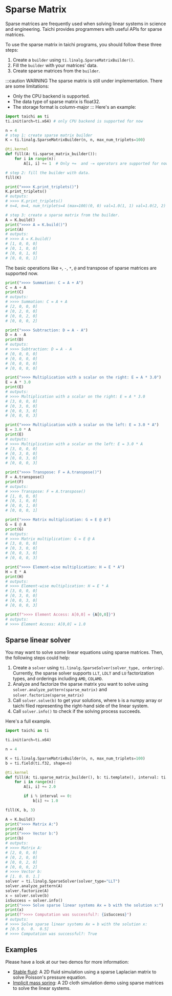 # Sparse Matrix
Sparse matrices are frequently used when solving linear systems in science and engineering. Taichi provides programmers with useful APIs for sparse matrices.

To use the sparse matrix in taichi programs, you should follow these three steps:
1. Create a `builder` using `ti.linalg.SparseMatrixBuilder()`.
2. Fill the `builder` with your matrices' data.
3. Create sparse matrices from the `builder`.

:::caution WARNING
The sparse matrix is still under implementation. There are some limitations:
- Only the CPU backend is supported.
- The data type of sparse matrix is float32.
- The storage format is column-major
:::
Here's an example:
```python
import taichi as ti
ti.init(arch=ti.x64) # only CPU backend is supported for now

n = 4
# step 1: create sparse matrix builder
K = ti.linalg.SparseMatrixBuilder(n, n, max_num_triplets=100)

@ti.kernel
def fill(A: ti.sparse_matrix_builder()):
    for i in range(n):
        A[i, i] += 1  # Only +=  and -= operators are supported for now.

# step 2: fill the builder with data.
fill(K)

print(">>>> K.print_triplets()")
K.print_triplets()
# outputs:
# >>>> K.print_triplets()
# n=4, m=4, num_triplets=4 (max=100)(0, 0) val=1.0(1, 1) val=1.0(2, 2) val=1.0(3, 3) val=1.0

# step 3: create a sparse matrix from the builder.
A = K.build()
print(">>>> A = K.build()")
print(A)
# outputs:
# >>>> A = K.build()
# [1, 0, 0, 0]
# [0, 1, 0, 0]
# [0, 0, 1, 0]
# [0, 0, 0, 1]
```

The basic operations like `+`, `-`, `*`, `@` and transpose of sparse matrices are supported now.

```python
print(">>>> Summation: C = A + A")
C = A + A
print(C)
# outputs:
# >>>> Summation: C = A + A
# [2, 0, 0, 0]
# [0, 2, 0, 0]
# [0, 0, 2, 0]
# [0, 0, 0, 2]

print(">>>> Subtraction: D = A - A")
D = A - A
print(D)
# outputs:
# >>>> Subtraction: D = A - A
# [0, 0, 0, 0]
# [0, 0, 0, 0]
# [0, 0, 0, 0]
# [0, 0, 0, 0]

print(">>>> Multiplication with a scalar on the right: E = A * 3.0")
E = A * 3.0
print(E)
# outputs:
# >>>> Multiplication with a scalar on the right: E = A * 3.0
# [3, 0, 0, 0]
# [0, 3, 0, 0]
# [0, 0, 3, 0]
# [0, 0, 0, 3]

print(">>>> Multiplication with a scalar on the left: E = 3.0 * A")
E = 3.0 * A
print(E)
# outputs:
# >>>> Multiplication with a scalar on the left: E = 3.0 * A
# [3, 0, 0, 0]
# [0, 3, 0, 0]
# [0, 0, 3, 0]
# [0, 0, 0, 3]

print(">>>> Transpose: F = A.transpose()")
F = A.transpose()
print(F)
# outputs:
# >>>> Transpose: F = A.transpose()
# [1, 0, 0, 0]
# [0, 1, 0, 0]
# [0, 0, 1, 0]
# [0, 0, 0, 1]

print(">>>> Matrix multiplication: G = E @ A")
G = E @ A
print(G)
# outputs:
# >>>> Matrix multiplication: G = E @ A
# [3, 0, 0, 0]
# [0, 3, 0, 0]
# [0, 0, 3, 0]
# [0, 0, 0, 3]

print(">>>> Element-wise multiplication: H = E * A")
H = E * A
print(H)
# outputs:
# >>>> Element-wise multiplication: H = E * A
# [3, 0, 0, 0]
# [0, 3, 0, 0]
# [0, 0, 3, 0]
# [0, 0, 0, 3]

print(f">>>> Element Access: A[0,0] = {A[0,0]}")
# outputs:
# >>>> Element Access: A[0,0] = 1.0
```

## Sparse linear solver
You may want to solve some linear equations using sparse matrices.
Then, the following steps could help:
1. Create a `solver` using `ti.linalg.SparseSolver(solver_type, ordering)`. Currently, the sparse solver supports `LLT`, `LDLT` and `LU` factorization types, and orderings including `AMD`, `COLAMD`.
2. Analyze and factorize the sparse matrix you want to solve using `solver.analyze_pattern(sparse_matrix)` and `solver.factorize(sparse_matrix)`
3. Call `solver.solve(b)` to get your solutions, where `b` is a numpy array or taichi filed representing the right-hand side of the linear system.
4. Call `solver.info()` to check if the solving process succeeds.

Here's a full example.

```python
import taichi as ti

ti.init(arch=ti.x64)

n = 4

K = ti.linalg.SparseMatrixBuilder(n, n, max_num_triplets=100)
b = ti.field(ti.f32, shape=n)

@ti.kernel
def fill(A: ti.sparse_matrix_builder(), b: ti.template(), interval: ti.i32):
    for i in range(n):
        A[i, i] += 2.0

        if i % interval == 0:
            b[i] += 1.0

fill(K, b, 3)

A = K.build()
print(">>>> Matrix A:")
print(A)
print(">>>> Vector b:")
print(b)
# outputs:
# >>>> Matrix A:
# [2, 0, 0, 0]
# [0, 2, 0, 0]
# [0, 0, 2, 0]
# [0, 0, 0, 2]
# >>>> Vector b:
# [1. 0. 0. 1.]
solver = ti.linalg.SparseSolver(solver_type="LLT")
solver.analyze_pattern(A)
solver.factorize(A)
x = solver.solve(b)
isSuccess = solver.info()
print(">>>> Solve sparse linear systems Ax = b with the solution x:")
print(x)
print(f">>>> Computation was successful?: {isSuccess}")
# outputs:
# >>>> Solve sparse linear systems Ax = b with the solution x:
# [0.5 0.  0.  0.5]
# >>>> Computation was successful?: True
```
## Examples

Please have a look at our two demos for more information:
+ [Stable fluid](https://github.com/taichi-dev/taichi/blob/master/examples/simulation/stable_fluid.py): A 2D fluid simulation using a sparse Laplacian matrix to solve Poisson's pressure equation.
+ [Implicit mass spring](https://github.com/taichi-dev/taichi/blob/master/examples/simulation/implicit_mass_spring.py): A 2D cloth simulation demo using sparse matrices to solve the linear systems.
